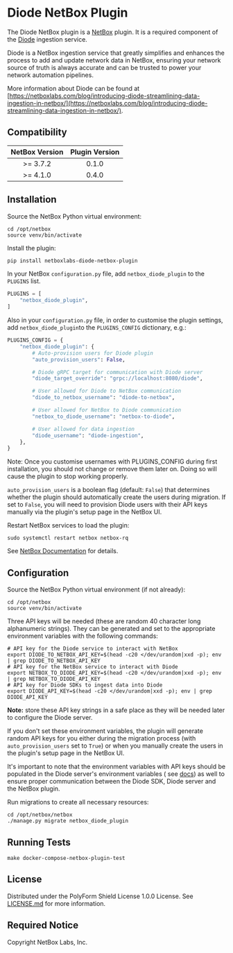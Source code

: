 # Diode NetBox Plugin

The Diode NetBox plugin is a [NetBox](https://netboxlabs.com/oss/netbox/) plugin. It is a required component of
the [Diode](https://github.com/netboxlabs/diode) ingestion service.

Diode is a NetBox ingestion service that greatly simplifies and enhances the process to add and update network data
in NetBox, ensuring your network source of truth is always accurate and can be trusted to power your network automation
pipelines.

More information about Diode can be found
at [https://netboxlabs.com/blog/introducing-diode-streamlining-data-ingestion-in-netbox/](https://netboxlabs.com/blog/introducing-diode-streamlining-data-ingestion-in-netbox/).

## Compatibility

| NetBox Version | Plugin Version |
|:--------------:|:--------------:|
|    >= 3.7.2    |     0.1.0      |
|    >= 4.1.0    |     0.4.0      |

## Installation

Source the NetBox Python virtual environment:

```shell
cd /opt/netbox
source venv/bin/activate
```

Install the plugin:

```bash
pip install netboxlabs-diode-netbox-plugin
```

In your NetBox `configuration.py` file, add `netbox_diode_plugin` to the `PLUGINS` list.

```python
PLUGINS = [
    "netbox_diode_plugin",
]
```

Also in your `configuration.py` file, in order to customise the plugin settings, add `netbox_diode_plugin`to the
`PLUGINS_CONFIG` dictionary, e.g.:

```python
PLUGINS_CONFIG = {
    "netbox_diode_plugin": {
        # Auto-provision users for Diode plugin
        "auto_provision_users": False,

        # Diode gRPC target for communication with Diode server
        "diode_target_override": "grpc://localhost:8080/diode",

        # User allowed for Diode to NetBox communication
        "diode_to_netbox_username": "diode-to-netbox",

        # User allowed for NetBox to Diode communication
        "netbox_to_diode_username": "netbox-to-diode",

        # User allowed for data ingestion
        "diode_username": "diode-ingestion",
    },
}
```

Note: Once you customise usernames with PLUGINS_CONFIG during first installation, you should not change or remove them
later on. Doing so will cause the plugin to stop working properly.

`auto_provision_users` is a boolean flag (default: `False`) that determines whether the plugin should automatically
create the users during
migration. If set to `False`, you will need to provision Diode users with their API keys manually via the plugin's setup
page in the NetBox UI.

Restart NetBox services to load the plugin:

```
sudo systemctl restart netbox netbox-rq
```

See [NetBox Documentation](https://netboxlabs.com/docs/netbox/en/stable/plugins/#installing-plugins) for details.

## Configuration

Source the NetBox Python virtual environment (if not already):

```shell
cd /opt/netbox
source venv/bin/activate
```

Three API keys will be needed (these are random 40 character long alphanumeric strings). They can be generated and set
to the appropriate environment variables with the following commands:

```shell
# API key for the Diode service to interact with NetBox
export DIODE_TO_NETBOX_API_KEY=$(head -c20 </dev/urandom|xxd -p); env | grep DIODE_TO_NETBOX_API_KEY
# API key for the NetBox service to interact with Diode
export NETBOX_TO_DIODE_API_KEY=$(head -c20 </dev/urandom|xxd -p); env | grep NETBOX_TO_DIODE_API_KEY
# API key for Diode SDKs to ingest data into Diode
export DIODE_API_KEY=$(head -c20 </dev/urandom|xxd -p); env | grep DIODE_API_KEY
```

**Note:** store these API key strings in a safe place as they will be needed later to configure the Diode server.

If you don't set these environment variables, the plugin will generate random API keys for you either during the
migration process (with `auto_provision_users` set to `True`) or when you manually create the users in the plugin's
setup page in the NetBox UI.

It's important to note that the environment variables with API keys should be populated in the Diode server's
environment variables (
see [docs](https://github.com/netboxlabs/diode/tree/develop/diode-server#running-the-diode-server)) as well to ensure
proper communication between the Diode SDK, Diode server and the NetBox plugin.

Run migrations to create all necessary resources:

```shell
cd /opt/netbox/netbox
./manage.py migrate netbox_diode_plugin
```

## Running Tests

```shell
make docker-compose-netbox-plugin-test
```

## License

Distributed under the PolyForm Shield License 1.0.0 License. See [LICENSE.md](./LICENSE.md) for more information.

## Required Notice

Copyright NetBox Labs, Inc.

